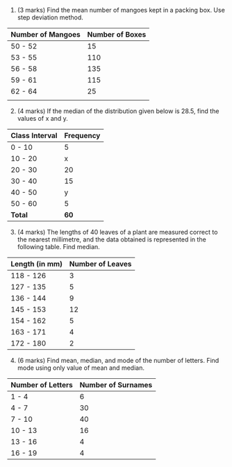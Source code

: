 
1) (3 marks) Find the mean number of mangoes kept in a packing box. Use step deviation method.

| Number of Mangoes | Number of Boxes |
| ----------------- | --------------- |
| 50 - 52           | 15              |
| 53 - 55           | 110             |
| 56 - 58           | 135             |
| 59 - 61           | 115             |
| 62 - 64           | 25              |
|                   |                 |


2) (4 marks) If the median of the distribution given below is 28.5, find the values of x and y.

| Class Interval | Frequency |
|----------------|-----------|
| 0 - 10         | 5         |
| 10 - 20        | x         |
| 20 - 30        | 20        |
| 30 - 40        | 15        |
| 40 - 50        | y         |
| 50 - 60        | 5         |
| **Total**      | **60**    |

3) (4 marks) The lengths of 40 leaves of a plant are measured correct to the nearest millimetre, and the data obtained is represented in the following table. Find median.

| Length (in mm) | Number of Leaves |
| -------------- | ---------------- |
| 118 - 126      | 3                |
| 127 - 135      | 5                |
| 136 - 144      | 9                |
| 145 - 153      | 12               |
| 154 - 162      | 5                |
| 163 - 171      | 4                |
| 172 - 180      | 2                |

4) (6 marks) Find mean, median, and mode of the number of letters. Find mode using only value of mean and median.

| Number of Letters | Number of Surnames |
| ----------------- | ------------------ |
| 1 - 4             | 6                  |
| 4 - 7             | 30                 |
| 7 - 10            | 40                 |
| 10 - 13           | 16                 |
| 13 - 16           | 4                  |
| 16 - 19           | 4                  |
